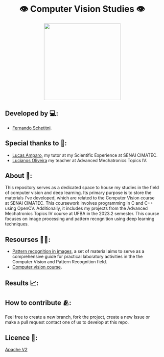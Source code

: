 <h1 align="center">👁️ Computer Vision Studies 👁️</h1>

<div align="center">
	<a href="link_for_webite">
	<img height = "250em" src = "https://github.com/FernandoSchett/cv_studies/assets/80331486/6fd96a72-8d2e-43fb-b3a4-e97acec0c892" />
    </a>
</div>

## Developed by 💻:

- [Fernando Schetitni](https://github.com/FernandoSchett).

## Special thanks to 🥰:

- [Lucas Amparo](https://github.com/lucasamparo), my tutor at my Scientific Experience at SENAI CIMATEC.
- [Lucianos Oliveira](https://www.linkedin.com/in/lucianoreboucas/) my teacher at Advanced Mechatronics Topics IV.

## About 🤔:

This repository serves as a dedicated space to house my studies in the field of computer vision and deep learning. Its primary purpose is to store the materials I've developed, which are related to the Computer Vision course at SENAI CIMATEC. This coursework involves programming in C and C++ using OpenCV. Additionally, it includes my projects from the Advanced Mechatronics Topics IV course at UFBA in the 2023.2 semester. This course focuses on image processing and pattern recognition using deep learning techniques.

## Resourses 🧑‍🔬:

- [Pattern recognition in images](), a set of material aims to serve as a comprehensive guide for practical laboratory activities in the the Computer Vision and Pattern Recognition field.
- [Computer vision course]().

## Results 📈: 
	
## How to contribute 🫂:

Feel free to create a new branch, fork the project, create a new Issue or make a pull request contact one of us to develop at this repo.

## Licence 📜:

[Apache V2](https://choosealicense.com/licenses/apache-2.0/)